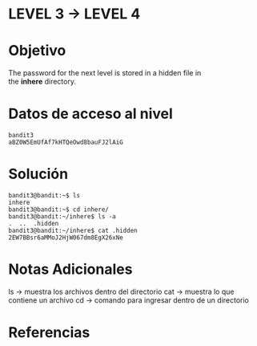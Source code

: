 # LEVEL 3 → LEVEL 4

# Objetivo
The password for the next level is stored in a hidden file in the **inhere** directory.
# Datos de acceso al nivel
```
bandit3
aBZ0W5EmUfAf7kHTQeOwd8bauFJ2lAiG
```
# Solución
```
bandit3@bandit:~$ ls
inhere
bandit3@bandit:~$ cd inhere/
bandit3@bandit:~/inhere$ ls -a
.  ..  .hidden
bandit3@bandit:~/inhere$ cat .hidden
2EW7BBsr6aMMoJ2HjW067dm8EgX26xNe
```
# Notas Adicionales
ls → muestra los archivos dentro del directorio
cat → muestra lo que contiene un archivo
cd → comando para ingresar dentro de un directorio
# Referencias